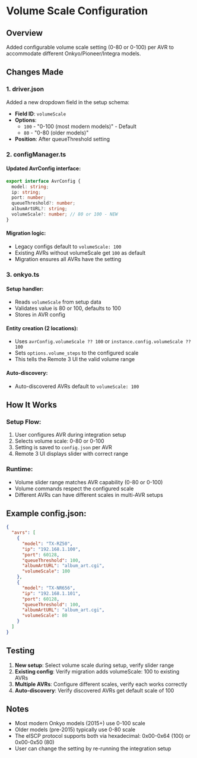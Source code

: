 # Volume Scale Configuration

## Overview

Added configurable volume scale setting (0-80 or 0-100) per AVR to accommodate different Onkyo/Pioneer/Integra models.

## Changes Made

### 1. driver.json

Added a new dropdown field in the setup schema:

- **Field ID**: `volumeScale`
- **Options**:
  - `100` - "0-100 (most modern models)" - Default
  - `80` - "0-80 (older models)"
- **Position**: After queueThreshold setting

### 2. configManager.ts

#### Updated AvrConfig interface:

```typescript
export interface AvrConfig {
  model: string;
  ip: string;
  port: number;
  queueThreshold?: number;
  albumArtURL?: string;
  volumeScale?: number; // 80 or 100 - NEW
}
```

#### Migration logic:

- Legacy configs default to `volumeScale: 100`
- Existing AVRs without volumeScale get `100` as default
- Migration ensures all AVRs have the setting

### 3. onkyo.ts

#### Setup handler:

- Reads `volumeScale` from setup data
- Validates value is 80 or 100, defaults to 100
- Stores in AVR config

#### Entity creation (2 locations):

- Uses `avrConfig.volumeScale ?? 100` or `instance.config.volumeScale ?? 100`
- Sets `options.volume_steps` to the configured scale
- This tells the Remote 3 UI the valid volume range

#### Auto-discovery:

- Auto-discovered AVRs default to `volumeScale: 100`

## How It Works

### Setup Flow:

1. User configures AVR during integration setup
2. Selects volume scale: 0-80 or 0-100
3. Setting is saved to `config.json` per AVR
4. Remote 3 UI displays slider with correct range

### Runtime:

- Volume slider range matches AVR capability (0-80 or 0-100)
- Volume commands respect the configured scale
- Different AVRs can have different scales in multi-AVR setups

## Example config.json:

```json
{
  "avrs": [
    {
      "model": "TX-RZ50",
      "ip": "192.168.1.100",
      "port": 60128,
      "queueThreshold": 100,
      "albumArtURL": "album_art.cgi",
      "volumeScale": 100
    },
    {
      "model": "TX-NR656",
      "ip": "192.168.1.101",
      "port": 60128,
      "queueThreshold": 100,
      "albumArtURL": "album_art.cgi",
      "volumeScale": 80
    }
  ]
}
```

## Testing

1. **New setup**: Select volume scale during setup, verify slider range
2. **Existing config**: Verify migration adds volumeScale: 100 to existing AVRs
3. **Multiple AVRs**: Configure different scales, verify each works correctly
4. **Auto-discovery**: Verify discovered AVRs get default scale of 100

## Notes

- Most modern Onkyo models (2015+) use 0-100 scale
- Older models (pre-2015) typically use 0-80 scale
- The eISCP protocol supports both via hexadecimal: 0x00-0x64 (100) or 0x00-0x50 (80)
- User can change the setting by re-running the integration setup

